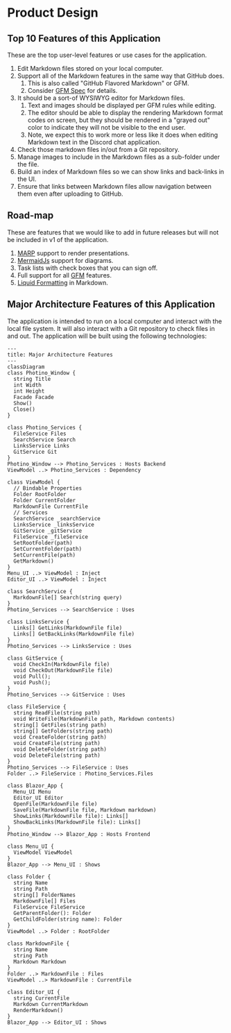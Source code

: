 # Product Design

## Top 10 Features of this Application

These are the top user-level features or use cases for the application.

1. Edit Markdown files stored on your local computer.
2. Support all of the Markdown features in the same way that GitHub does.
   1. This is also called "GitHub Flavored Markdown" or GFM.
   2. Consider [GFM Spec](https://github.github.com/gfm/) for details.
3. It should be a sort-of WYSIWYG editor for Markdown files.
   1. Text and images should be displayed per GFM rules while editing.
   2. The editor should be able to display the rendering Markdown format codes on screen, but they should be rendered in a "grayed out" color to indicate they will not be visible to the end user.
   3. Note, we expect this to work more or less like it does when editing Markdown text in the Discord chat application.
4. Check those markdown files in/out from a Git repository.
5. Manage images to include in the Markdown files as a sub-folder under the file.
6. Build an index of Markdown files so we can show links and back-links in the UI.
7. Ensure that links between Markdown files allow navigation between them even after uploading to GitHub.

## Road-map

These are features that we would like to add in future releases but will not be included in v1 of the application.

1. [MARP](https://github.com/marp-team/marp) support to render presentations.
1. [MermaidJs](https://mermaid.js.org/) support for diagrams.
1. Task lists with check boxes that you can sign off.
1. Full support for all [GFM](https://github.github.com/gfm/) features.
1. [Liquid Formatting](https://docs.github.com/en/contributing/writing-for-github-docs/using-markdown-and-liquid-in-github-docs) in Markdown.

## Major Architecture Features of this Application

The application is intended to run on a local computer and interact with the local file system. It will also interact with a Git repository to check files in and out. The application will be built using the following technologies:

```mermaid
---
title: Major Architecture Features
---
classDiagram
class Photino_Window {
  string Title
  int Width
  int Height
  Facade Facade
  Show()
  Close()
}

class Photino_Services {
  FileService Files
  SearchService Search
  LinksService Links
  GitService Git
}
Photino_Window --> Photino_Services : Hosts Backend
ViewModel ..> Photino_Services : Dependency

class ViewModel {
  // Bindable Properties
  Folder RootFolder
  Folder CurrentFolder
  MarkdownFile CurrentFile  
  // Services
  SearchService _searchService
  LinksService _linksService
  GitService _gitService
  FileService _fileService
  SetRootFolder(path)
  SetCurrentFolder(path)
  SetCurrentFile(path)
  GetMarkdown()
}
Menu_UI ..> ViewModel : Inject
Editor_UI ..> ViewModel : Inject

class SearchService {
  MarkdownFile[] Search(string query)
}
Photino_Services --> SearchService : Uses

class LinksService {
  Links[] GetLinks(MarkdownFile file)
  Links[] GetBackLinks(MarkdownFile file)
}
Photino_Services --> LinksService : Uses

class GitService {
  void CheckIn(MarkdownFile file)
  void CheckOut(MarkdownFile file)
  void Pull();
  void Push();
}
Photino_Services --> GitService : Uses

class FileService {
  string ReadFile(string path)
  void WriteFile(MarkdownFile path, Markdown contents)
  string[] GetFiles(string path)
  string[] GetFolders(string path)
  void CreateFolder(string path)
  void CreateFile(string path)
  void DeleteFolder(string path)
  void DeleteFile(string path)
}
Photino_Services --> FileService : Uses
Folder ..> FileService : Photino_Services.Files

class Blazor_App {
  Menu_UI Menu
  Editor_UI Editor
  OpenFile(MarkdownFile file)
  SaveFile(MarkdownFile file, Markdown markdown)  
  ShowLinks(MarkdownFile file): Links[]
  ShowBackLinks(MarkdownFile file): Links[]
}
Photino_Window --> Blazor_App : Hosts Frontend

class Menu_UI {
  ViewModel ViewModel
}
Blazor_App --> Menu_UI : Shows

class Folder {
  string Name
  string Path
  string[] FolderNames
  MarkdownFile[] Files
  FileService FileService
  GetParentFolder(): Folder
  GetChildFolder(string name): Folder
}
ViewModel ..> Folder : RootFolder

class MarkdownFile {
  string Name
  string Path
  Markdown Markdown
}
Folder ..> MarkdownFile : Files
ViewModel ..> MarkdownFile : CurrentFile

class Editor_UI {
  string CurrentFile
  Markdown CurrentMarkdown
  RenderMarkdown()
}
Blazor_App --> Editor_UI : Shows

```
